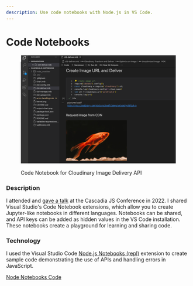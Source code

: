 ```yaml
---
description: Use code notebooks with Node.js in VS Code.
---
```


# Code Notebooks

<figure><img src="../../.gitbook/assets/code-notebook.png" alt=""><figcaption><p>Code Notebook for Cloudinary Image Delivery API</p></figcaption></figure>

### Description

I attended and [gave a talk](https://2022.cascadiajs.com/speakers/rebecca-peltz) at the Cascadia JS Conference in 2022. I shared Visual Studio's Code Notebook extensions, which allow you to create Jupyter-like notebooks in different languages. Notebooks can be shared, and API keys can be added as hidden values in the VS Code installation.  These notebooks create a playground for learning and sharing code.

### Technology

I used the Visual Studio Code [Node.js Notebooks (repl)](https://marketplace.visualstudio.com/items?itemName=donjayamanne.typescript-notebook) extension to create sample code demonstrating the use of APIs and handling errors in JavaScript. &#x20;

[Node Notebooks Code](https://github.com/rebeccapeltz/cascadiajs-notebooks)
